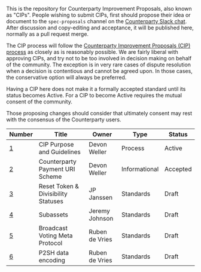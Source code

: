 This is the repository for Counterparty Improvement Proposals, also known as "CIPs". People wishing to submit CIPs, first should propose their idea or document to the `spec-proposals` channel on the [Counterparty Slack chat](http://slack.counterparty.io/). After discussion and copy-editing and acceptance, it will be published here, normally as a pull request merge. 

The CIP process will follow the [Counterparty Improvement Proposals (CIP) process](https://github.com/CounterpartyXCP/cips/blob/master/cip-0001.md) as closely as is reasonably possible. We are fairly liberal with approving CIPs, and try not to be too involved in decision making on behalf of the community. The exception is in very rare cases of dispute resolution when a decision is contentious and cannot be agreed upon. In those cases, the conservative option will always be preferred.

Having a CIP here does not make it a formally accepted standard until its status becomes Active. For a CIP to become Active requires the mutual consent of the community.

Those proposing changes should consider that ultimately consent may rest with the consensus of the Counterparty users.

Number           | Title                                      | Owner                                 | Type          | Status        |
-------------    | -------------------------------------------| ------------------------------------- | ------------- | ------------- |
[1](cip-0001.md) | CIP Purpose and Guidelines                 | Devon Weller                          | Process       | Active        |
[2](cip-0002.md) | Counterparty Payment URI Scheme            | Devon Weller                          | Informational | Accepted      |
[3](cip-0003.md) | Reset Token & Divisibility Statuses        | JP Janssen                            | Standards     | Draft         |
[4](cip-0004.md) | Subassets                                  | Jeremy Johnson                        | Standards     | Draft         |
[5](cip-0005.md) | Broadcast Voting Meta Protocol             | Ruben de Vries                        | Standards     | Draft         |
[6](cip-0006.md) | P2SH data encoding                         | Ruben de Vries                        | Standards     | Draft         |
